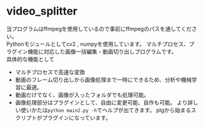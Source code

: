 # video_splitter
当プログラムはffmpegを使用しているので事前にffmpegのパスを通してください。  
Pythonモジュールとしてcv2 , numpyを使用しています。
マルチプロセス、プラグイン機能に対応した画像一括編集・動画切り出しプログラムです。  
具体的な機能として  
* マルチプロセスで高速な変換
* 動画のフレーム切り出しから画像処理まで一時にできるため、分析や機械学習に最適。  
* 動画だけでなく、画像が入ったフォルダでも処理可能。  
* 画像処理部分はプラグインとして、自由に変更可能、自作も可能。
より詳しい使いかたは`python main2.py -h`でヘルプが出てきます。
plgから始まるスクリプトがプラグインになっています。
